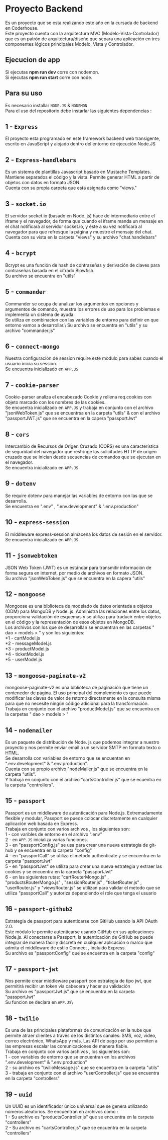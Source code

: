 # Proyecto Backend

Es un proyecto que se esta realizando este año en la cursada de backend en Coderhouse.\
Este proyecto cuenta con la arquitectura MVC (Modelo-Vista-Controlador) que es un patrón de arquitectura/diseño que separa una aplicación en tres componentes lógicos principales Modelo, Vista y Controlador.

## Ejecucion de app

Si ejecutas **npm run dev** corre con nodemon.\
Si ejecutas **npm run start** corre con node.

## Para su uso
Es necesario installar `NODE.JS` & `NODEMON`\
Para el uso del repositorio debe instarlar las siguientes dependencias :

## 1 - `Express`
El proyecto esta programado en este framework backend web transigente, escrito en JavaScript y alojado dentro del entorno de ejecución Node.JS

## 2 - `Express-handlebars`
Es un sistema de plantillas Javascript basado en Mustache Templates. Mantiene separados el código y la vista. Permite generar HTML a partir de objetos con datos en formato JSON.\
Cuenta con su propia carpeta que esta asignada como "views."

## 3 - `socket.io`
El servidor socket.io (basado en Node. js) hace de intermediario entre el iframe y el navegador, de forma que cuando el iframe manda un mensaje en el chat notificará al servidor socket.io, y éste a su vez notificará al navegador para que refresque la página y muestre el mensaje del chat.\
Cuenta con su vista en la carpeta "views" y su archivo "chat.handlebars"

## 4 - `bcrypt`
Bcrypt es una función de hash de contraseñas y derivación de claves para contraseñas basada en el cifrado Blowfish.\
Su archivo se encuentra en "utils"

## 5 - `commander`
Commander se ocupa de analizar los argumentos en opciones y argumentos de comando, muestra los errores de uso para los problemas e implementa un sistema de ayuda.\
Se utiliza en combinacion con las variables de entorno para definir en que entorno vamos a desarrollar.\ 
Su archivo se encuentra en "utils" y su archivo "commander.js"

## 6 - `connect-mongo`
Nuestra configuración de session require este modulo para sabes cuando el usuario inicia su session.\
Se encuentra inicializado en `APP.JS`

## 7 - `cookie-parser`
Cookie-parser analiza el encabezado Cookie y rellena req.cookies con objeto marcado con los nombres de las cookies.\
Se encuentra inicializado en `APP.JS` y trabaja en conjunto con el archivo "jsonWebToken.js" que se encuentrsa en la carpeta "utils" &
con el archivo "passportJWT.js" que se encuentra en la capera "passportJwt" 

## 8 - `cors`
Intercambio de Recursos de Origen Cruzado (CORS) es una característica de seguridad del navegador que restringe las solicitudes HTTP de origen cruzado que se inician desde secuencias de comandos que se ejecutan en el navegador.\
Se encuentra inicializado en `APP.JS`

## 9 - `dotenv`
Se require dotenv para manejar las variables de entorno con las que se desarrolla.\
Se encuentra en ".env" , ".env.development" & ".env.production"

## 10 - `express-session`
El middleware express-session almacena los datos de sesión en el servidor.\
Se encuentra inicializado en `APP.JS`

## 11 - `jsonwebtoken`
JSON Web Token (JWT) es un estándar para transmitir información de forma segura en internet, por medio de archivos en formato JSON.\
Su archivo "jsonWebToken.js" que se encuentra en la capera "utils" 

## 12 - `mongoose`
Mongoose es una biblioteca de modelado de datos orientada a objetos (ODM) para MongoDB y Node. js. Administra las relaciones entre los datos, proporciona validación de esquemas y se utiliza para traducir entre objetos en el código y la representación de esos objetos en MongoDB.\
Los archivos con los que se desarrollan se encuentran en las carpetas " dao > models > " y son los siguientes:\
*1 - cartModel.js\
*2 - messageModel.js\
*3 - productModel.js\
*4 - ticketModel.js\
*5 - userModel.js

## 13 - `mongoose-paginate-v2`
mongoose-paginate-v2 es una biblioteca de paginación que tiene un contenedor de página. El uso principal del complemento es que puede modificar las claves de valor de retorno directamente en la consulta misma para que no necesite ningún código adicional para la transformación.\
Trabaja en conjunto con el archivo "productModel.js" que se encuentra en la carpetas " dao > models > "

## 14 - `nodemailer`
Es un paquete de distribución de Node. js que podemos integrar a nuestro proyecto y nos permite enviar email a un servidor SMTP en formato texto o HTML.\
Se desarrolla con variables de entorno que se encuentan en ".env.development" & ".env.production".\
Cuenta con su propio archivo "nodeMailer.js" que se encuentra en la carpeta "utils".\
Y trabaja en conjunto con el archivo "cartsController.js" que se ecuentra en la carpeta "controllers".

## 15 - `passport`
Passport es un middleware de autenticación para Node.js. Extremadamente flexible y modular, Passport se puede colocar discretamente en cualquier aplicación web basada en Express.\
Trabaja en conjunto con varios archivos , los siguientes son:\
1 - con varibles de entorno en el archivo ".env"\
2 - en `APP.JS` inicializa varias funciones.\
3 - en "passportConfig.js" se usa para crear una nueva estrategia de git-hub y se encuentra en la carpeta "config"\
4 - en "passportCall" se utiliza el metodo authenticate y se encuentra en la carpeta "passportJwt"\
5 - en "passportJwt" se utiliza para crear una nueva estrategia y extraer las cookies y se encuentra en la carpeta "passportJwt"\
6 - en las siguientes rutas: "cartRouterMongo.js" , "productsRouterMongo.js" , "sessionRouter.js" , "ticketRouter.js" , "userRouter.js" y "viewsRouter.js" se utilizan para validar el metodo que se utiliza "passportCall" y autoriza dependiendo el role que tenga el usuario

## 16 - `passport-github2`
Estrategia de passport para autenticarse con GitHub usando la API OAuth 2.0.\
Este módulo le permite autenticarse usando GitHub en sus aplicaciones Node.js. Al conectarse a Passport, la autenticación de GitHub se puede integrar de manera fácil y discreta en cualquier aplicación o marco que admita el middleware de estilo Connect , incluido Express.\
Su archivo es "passportConfig" que se encuentra en la carpeta "config"

## 17 - `passport-jwt`
Nos permite crear middleware passport con estrategia de tipo jwt, que permitirá recibir un token vía cabecera y hacer su validación\
Su archivo es "passportJwt.js" que se encuentra en la carpeta "passportJwt"\
Su funcion se declara en `APP.JS`\

## 18 - `twilio`
Es una de las principales plataformas de comunicación en la nube que permite atraer clientes a través de los distintos canales: SMS, voz, video, correo electrónico, WhatsApp y más. Las API de pago por uso permiten a las empresas escalar las comunicaciones de manera fiable.\
Trabaja en conjunto con varios archivos , los siguientes son:\
1 - con variables de entorno que se encuentran en los archivos ".env.development" & ".env.production"\
2 - su archivo es "twilioMessage.js" que se encuentra en la carpeta "utils"\
3 - trabaja en conjunto con el archivo "userController.js" que se encuentra en la carpeta "controllers"

## 19 - `uuid`
Un UUID es un identificador único universal que se genera utilizando números aleatorios.
Se encuentran en archivos como :\
1 - Su archivo es "productsController.js" que se encuentra en la carpeta "controllers"\
2 - Su archivo es "cartsController.js" que se encuentra en la carpeta "controllers"
